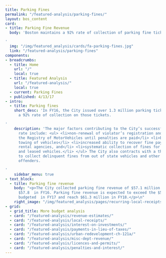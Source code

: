 ```yaml
---
title: Parking Fines
permalink: "/featured-analysis/parking-fines/"
layout: bos_content
card:
- title: Parking Fine Revenue
  body: 'Boston maintains a 92% rate of collection of parking fine tickets.

'
  img: "/img/featured_analysis/cards/fa-parking-fines.jpg"
  link: "/featured-analysis/parking-fines"
components:
- breadcrumbs:
  - title: Home
    url: "/"
    local: true
  - title: Featured Analysis
    url: "/featured-analysis/"
    local: true
  - current: Parking Fines
  - published: 4/13/17
- intro:
  - title: Parking fines
    short_desc: 'In FY16, the City issued over 1.3 million parking tickets and has  maintained
      a 92% rate of collection on those tickets.

'
    description: 'The major factors contributing to the City’s successful collection
      rate include: <ul> <li>non-renewal of violator’s registration and license by
      the Registry of MotorVehicles until penalties are paid</li> <li>booting and
      towing of vehicles</li> <li>increased ability to recover fine payments from
      rental agencies, and</li> <li>systematic collection of fines for company cars
      and leased vehicles.</li> </ul> The City also contracts with a third-party vendor
      to collect delinquent fines from out of state vehicles and other hard to reach
      offenders.

'
    sidebar_menu: true
- text_block:
  - title: Parking fine revenue
    body: "<p>The City collected parking fine revenue of $57.1 million in FY15 and
      $57.8  in FY16. Parking fine revenue is expected to exceed the $57.0 million
      budgeted  in FY17 and reach $61.3 million in FY18.</p>\n"
    right_image: "/img/featured_analysis/pages/recurring-local-receipts.png"
- grid:
  - grid_title: More budget analysis
  - card: "/featured-analysis/revenue-estimates/"
  - card: "/featured-analysis/local-receipts/"
  - card: "/featured-analysis/interest-on-investments/"
  - card: "/featured-analysis/payments-in-lieu-of-taxes/"
  - card: "/featured-analysis/urban-redevelopment-ch-121a/"
  - card: "/featured-analysis/misc-dept-revenue/"
  - card: "/featured-analysis/licences-and-permits/"
  - card: "/featured-analysis/penalties-and-interest/"
---
```


